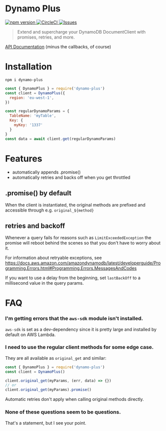 # Dynamo Plus

[ ![npm version](https://img.shields.io/npm/v/dynamo-plus.svg?style=flat) ](https://npmjs.org/package/dynamo-plus "View this project on npm") [ ![CircleCI](https://circleci.com/gh/Sleavely/dynamo-plus.svg?style=svg) ](https://circleci.com/gh/Sleavely/dynamo-plus) [ ![Issues](https://img.shields.io/github/issues/Sleavely/dynamo-plus.svg) ](https://github.com/Sleavely/dynamo-plus/issues)

> Extend and supercharge your DynamoDB DocumentClient with promises, retries, and more.

[API Documentation](https://docs.aws.amazon.com/AWSJavaScriptSDK/latest/AWS/DynamoDB/DocumentClient.html) (minus the callbacks, of course)

# Installation

```shell
npm i dynamo-plus
```

```js
const { DynamoPlus } = require('dynamo-plus')
const client = DynamoPlus({
  region: 'eu-west-1',
})

const regularDynamoParams = {
  TableName: 'myTable',
  Key: {
    myKey: '1337'
  }
}
const data = await client.get(regularDynamoParams)
```

# Features

- automatically appends .promise()
- automatically retries and backs off when you get throttled

## .promise() by default

When the client is instantiated, the original methods are prefixed and accessible through e.g. ``original_${method}``

## retries and backoff

Whenever a query fails for reasons such as `LimitExceededException` the promise will reboot behind the scenes so that you don't have to worry about it.

For information about retryable exceptions, see https://docs.aws.amazon.com/amazondynamodb/latest/developerguide/Programming.Errors.html#Programming.Errors.MessagesAndCodes

If you want to use a delay from the beginning, set `lastBackOff` to a millisecond value in the query params.

# FAQ

### I'm getting errors that the `aws-sdk` module isn't installed.

`aws-sdk` is set as a dev-dependency since it is pretty large and installed by default on AWS Lambda.

### I need to use the regular client methods for some edge case.

They are all available as `original_get` and similar:

```js
const { DynamoPlus } = require('dynamo-plus')
const client = DynamoPlus()

client.original_get(myParams, (err, data) => {})
// or
client.original_get(myParams).promise()
```

Automatic retries don't apply when calling original methods directly.


### None of these questions seem to be questions.

That's a statement, but I see your point.
